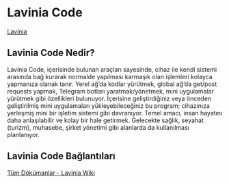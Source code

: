# Lavinia Code

[Lavinia](https://raw.githubusercontent.com/JeaFrid/LaviniaCode/main/AssetsGlobal/LaviniaPhone1.png)

## Lavinia Code Nedir?
Lavinia Code, içerisinde bulunan araçları sayesinde, cihaz ile kendi sistemi arasında bağ kurarak normalde yapılması karmaşık olan işlemleri kolayca yapmanıza olanak tanır. Yerel ağ’da kodlar yürütmek, global ağ’da get/post requests yapmak, Telegram botları yaratmak/yönetmek, mini uygulamalar yürütmek gibi özellikleri bulunuyor. İçerisine geliştirdiğiniz veya önceden geliştirilmiş mini uygulamaları yükleyebileceğiniz bu program; cihazınıza yerleşmiş mini bir işletim sistemi gibi davranıyor. Temel amacı, insan hayatını daha anlaşılabilir ve kolay bir hale getirmek. Gelecekte sağlık, seyahat (turizm), muhasebe, şirket yönetimi gibi alanlarda da kullanılması planlanıyor.
## Lavinia Code Bağlantıları
[Tüm Dökümanlar - Lavinia Wiki](https://github.com/JeaFrid/LaviniaCode/wiki/D%C3%B6k%C3%BCmantasyon)

